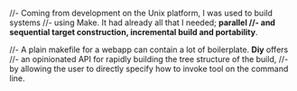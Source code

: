 
//- Coming from development on the Unix platform, I was used to build systems 
//- using Make. It had already all that I needed; **parallel
//- and sequential target construction, incremental build and portability**. 

//- A plain makefile for a webapp can contain a lot of boilerplate. **Diy** offers 
//- an opinionated API for rapidly building the tree structure of the build, 
//- by allowing the user to directly specify how to invoke tool on the command line.


